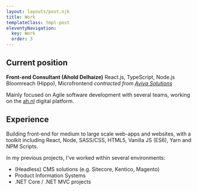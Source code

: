 ```yaml
---
layout: layouts/post.njk
title: Work
templateClass: tmpl-post
eleventyNavigation:
  key: Work
  order: 3
---
```


## Current position

**Front-end Consultant (Ahold Delhaize)**
React.js, TypeScript, Node.js
Bloomreach (Hippo), Microfrontend
*contracted from <a href="https://www.avivasolutions.nl/" rel="nofollow" target="_blank">Aviva Solutions</a>*

Mainly focused on Agile software development with several teams, working on the <a href="https://www.ah.nl/" rel="nofollow" target="_blank">ah.nl</a> digital platform.

## Experience

Building front-end for medium to large scale web-apps and websites, with a toolkit including React, Node, SASS/CSS, HTML5, Vanilla JS (ES6), Yarn and NPM Scripts.

In my previous projects, I've worked within several environments:
- (Headless) CMS solutions (e.g. Sitecore, Kentico, Magento)
- Product Information Systems
- .NET Core / .NET MVC projects

